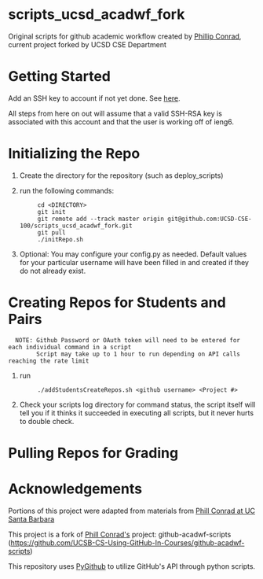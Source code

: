scripts_ucsd_acadwf_fork
=====================

Original scripts for github academic workflow created by [Phillip Conrad](https://github.com/pconrad), current project forked by UCSD CSE Department

Getting Started
=====================
Add an SSH key to account if not yet done. See [here](https://help.github.com/articles/generating-ssh-keys#platform-all). 

All steps from here on out will assume that a valid SSH-RSA key is associated with this account and that the user is working off of ieng6.

Initializing the Repo
=====================
1. Create the directory for the repository (such as deploy_scripts)
2. run the following commands:

            cd <DIRECTORY>
            git init
            git remote add --track master origin git@github.com:UCSD-CSE-100/scripts_ucsd_acadwf_fork.git
            git pull
            ./initRepo.sh
            
3. Optional: You may configure your config.py as needed. Default values for your particular username will have been filled in and created if they do not already exist.

Creating Repos for Students and Pairs
=====================
      NOTE: Github Password or OAuth token will need to be entered for each individual command in a script
            Script may take up to 1 hour to run depending on API calls reaching the rate limit

1. run 

            ./addStudentsCreateRepos.sh <github username> <Project #>

2. Check your scripts log directory for command status, the script itself will tell you if it thinks it succeeded in executing all scripts, but it never hurts to double check.

Pulling Repos for Grading
=====================

Acknowledgements
=====================

Portions of this project were adapted from materials from [Phill Conrad at UC Santa Barbara](http://www.cs.ucsb.edu/~pconrad/)

This project is a fork of [Phill Conrad's](https://github.com/pconrad) project: github-acadwf-scripts (https://github.com/UCSB-CS-Using-GitHub-In-Courses/github-acadwf-scripts)

This repository uses [PyGithub](https://github.com/jacquev6/PyGithub) to utilize GitHub's API through python scripts.

